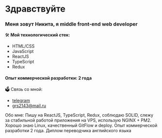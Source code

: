 # Здравствуйте 
### Меня зовут Никита, я middle front-end web developer

🛠 **Мой технологический стек:**
* HTML/CSS
* JavaScript
* ReactJS 
* TypeScript
* Redux

#### Опыт коммерческой разработки: **2 года**

🗳 Связь со мной:
* [telegram](https://t.me/zerotwonotdead)
* grs2143@mail.ru


Обо мне: 
Пишу на ReactJS, TypeScript, Redux, соблюдаю SOLID, слежу за стабильной работой приложения на VPS, использую NGINX + PM2.
Хорошо знаю Linux, качественный GitFlow и deploy. Опыт коммерческой разработки 2 года.
Диплом переводчика английского языка
